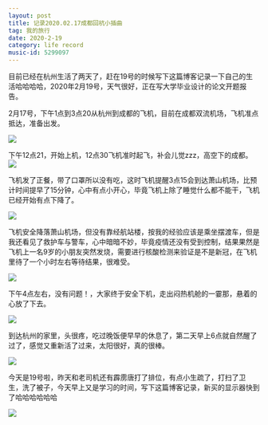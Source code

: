 ```yaml
---
layout: post
title: 记录2020.02.17成都回杭小插曲
tag: 我的旅行
date: 2020-2-19
category: life record
music-id: 5299097
---
```

目前已经在杭州生活了两天了，赶在19号的时候写下这篇博客记录一下自己的生活哈哈哈哈，2020年2月19号，天气很好，正在写大学毕业设计的论文开题报告。

2月17号，下午1点到3点20从杭州到成都的飞机，目前在成都双流机场，飞机准点抵达，准备出发。

![](微信图片_20200219102643.jpg)

下午12点21，开始上机，12点30飞机准时起飞，补会儿觉zzz，高空下的成都。![](微信图片_20200219102528.jpg)

飞机发了正餐，带了口罩所以没有吃，这时飞机提醒3点15会到达萧山机场，比预计时间提早了15分钟，心中有点小开心，毕竟飞机上除了睡觉什么都不能干，飞机已经开始有点下降了。

![](微信图片_20200219102618.jpg)

飞机安全降落萧山机场，但没有靠经航站楼，按我的经验应该是乘坐摆渡车，但是我还看见了救护车与警车，心中暗暗不妙，毕竟疫情还没有受到控制，结果果然是飞机上一名9岁的小朋友突然发烧，需要进行核酸检测来验证是不是新冠，在飞机里待了一个小时左右等待结果，很难受。

![](微信图片_20200219102623.jpg)

下午4点左右，没有问题！，大家终于安全下机，走出闷热机舱的一霎那，悬着的心放了下去。

![](微信图片_20200219102629.jpg)

到达杭州的家里，头很疼，吃过晚饭便早早的休息了，第二天早上6点就自然醒了过了，感觉又重新活了过来，太阳很好，真的很棒。

![](微信图片_20200219102634.jpg)

今天是19号啦，昨天和老司机还有霹雳唐打了排位，有点小生疏了，打扫了卫生，洗了被子，今天早上又是学习的时间，写下这篇博客记录，新买的显示器快到了哈哈哈哈哈哈

![](微信图片_20200219102638.jpg)
